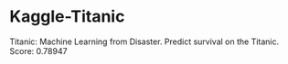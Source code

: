 # Kaggle-Titanic
Titanic: Machine Learning from Disaster.
Predict survival on the Titanic.
Score: 0.78947
